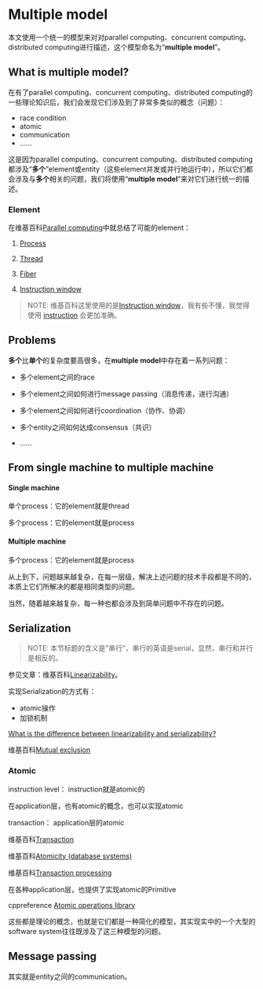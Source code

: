# Multiple model

本文使用一个统一的模型来对对parallel computing、concurrent computing、distributed computing进行描述，这个模型命名为“**multiple model**”。

## What is multiple model?

在有了parallel computing、concurrent computing、distributed computing的一些理论知识后，我们会发现它们涉及到了非常多类似的概念（问题）：

- race condition
- atomic
- communication
- ......

这是因为parallel computing、concurrent computing、distributed computing都涉及“**多个**”element或entity（这些element并发或并行地运行中），所以它们都会涉及与**多个**相关的问题，我们将使用“**multiple model**”来对它们进行统一的描述。

### Element

在维基百科[Parallel computing](https://en.wikipedia.org/wiki/Parallel_computing)中就总结了可能的element：

1) [Process](https://en.wikipedia.org/wiki/Process_(computing))

2) [Thread](https://en.wikipedia.org/wiki/Thread_(computing))

3) [Fiber](https://en.wikipedia.org/wiki/Fiber_(computer_science))

4) [Instruction window](https://en.wikipedia.org/wiki/Instruction_window) 

> NOTE: 维基百科这里使用的是[Instruction window](https://en.wikipedia.org/wiki/Instruction_window)，我有些不懂，我觉得使用 [instruction](https://en.wikipedia.org/wiki/Instruction_(computer_science)) 会更加准确。

## Problems

**多个**比**单个**的复杂度要高很多，在**multiple model**中存在着一系列问题：

- 多个element之间的race

- 多个element之间如何进行message passing（消息传递，进行沟通）

- 多个element之间如何进行coordination（协作、协调）

- 多个entity之间如何达成consensus（共识）

- ......

## From single machine to multiple machine



#### Single machine

单个process：它的element就是thread

多个process：它的element就是process

#### Multiple machine

多个process：它的element就是process



从上到下，问题越来越复杂，在每一层级，解决上述问题的技术手段都是不同的，本质上它们所解决的都是相同类型的问题。

当然，随着越来越复杂，每一种也都会涉及到简单问题中不存在的问题。





## Serialization

> NOTE: 本节标题的含义是"串行"，串行的英语是serial，显然，串行和并行是相反的。

参见文章：维基百科[Linearizability](https://en.wikipedia.org/wiki/Linearizability)。

实现Serialization的方式有：

- atomic操作
- 加锁机制

[What is the difference between linearizability and serializability?](https://stackoverflow.com/questions/4179587/what-is-the-difference-between-linearizability-and-serializability)

维基百科[Mutual exclusion](https://en.wikipedia.org/wiki/Mutual_exclusion)

### Atomic

instruction level： instruction就是atomic的

在application层，也有atomic的概念，也可以实现atomic



transaction： application层的atomic

维基百科[Transaction](https://en.wikipedia.org/wiki/Transaction)

维基百科[Atomicity (database systems)](https://en.wikipedia.org/wiki/Atomicity_(database_systems))

维基百科[Transaction processing](https://en.wikipedia.org/wiki/Transaction_processing)

在各种application层，也提供了实现atomic的Primitive 

cppreference [Atomic operations library](https://en.cppreference.com/w/cpp/atomic)





这些都是理论的概念，也就是它们都是一种简化的模型，其实现实中的一个大型的software system往往既涉及了这三种模型的问题。



## Message passing

其实就是entity之间的communication。



